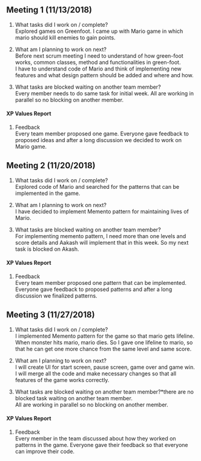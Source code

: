 
Meeting 1 (11/13/2018)
---
1. What tasks did I work on / complete?  
Explored games on Greenfoot. I came up with Mario game in which mario should kill enemies to gain points. 


2. What am I planning to work on next?  
Before next scrum meeting I need to understand of how green-foot works, common classes, method and functionalities in green-foot.   
I have to understand code of Mario and think of implementing new features and what design pattern should be added and where and how.

3. What tasks are blocked waiting on another team member?  
Every member needs to do same task for initial week. All are working in parallel so no blocking on another member.

#### XP Values Report

1. Feedback  
Every team member proposed one game. Everyone gave feedback to proposed ideas and after a long discussion we decided to work on Mario game.
  
  

Meeting 2 (11/20/2018)
---
1. What tasks did I work on / complete?  
Explored code of Mario and searched for the patterns that can be implemented in the game.    


2. What am I planning to work on next?  
I have decided to implement Memento pattern for maintaining lives of Mario. 

3. What tasks are blocked waiting on another team member?  
For implementing memento pattern, I need more than one levels and score details and Aakash will implement that in this week. So my next task is blocked on Akash.  

#### XP Values Report

1. Feedback  
Every team member proposed one pattern that can be implemented. Everyone gave feedback to proposed patterns and after a long discussion we finalized patterns.  
  
  
Meeting 3 (11/27/2018)
---
1. What tasks did I work on / complete?  
I implemented Memento pattern for the game so that mario gets lifeline. When monster hits mario, mario dies. So I gave one lifeline to mario, so that he can get one more chance from the same level and same score.  
  
2. What am I planning to work on next?  
I will create UI for start screen, pause screen, game over and game win. I will merge all the code and make necessary changes so that all features of the game works correctly.    

3. What tasks are blocked waiting on another team member?*there are no blocked task waiting on another team member.  
All are working in parallel so no blocking on another member.

#### XP Values Report

1. Feedback  
Every member in the team discussed about how they worked on patterns in the game. Everyone gave their feedback so that everyone can improve their code. 


